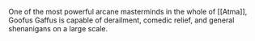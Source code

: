 One of the most powerful arcane masterminds in the whole of [[Atma]], Goofus Gaffus is capable of derailment, comedic relief, and general shenanigans on a large scale.